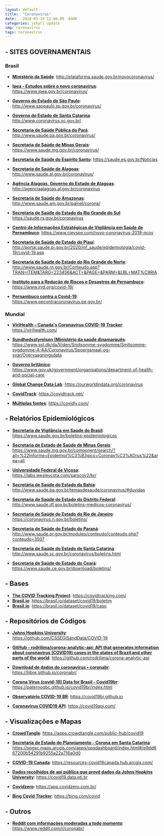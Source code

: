```yaml
---
layout: default
title:  "Coronavírus"
date:   2020-03-19 12:00:00 -0400
categories: jekyll update
img: coronavirus
tags: coronavirus
---
```



## - SITES GOVERNAMENTAIS

### Brasil

- **[Ministério da Saúde](http://plataforma.saude.gov.br/novocoronavirus/)**: http://plataforma.saude.gov.br/novocoronavirus/

- **[Ipea - Estudos sobre o novo coronavírus](https://www.ipea.gov.br/coronavirus/)**: https://www.ipea.gov.br/coronavirus/

- **[Governo do Estado de São Paulo](http://www.saopaulo.sp.gov.br/coronavirus/)**: http://www.saopaulo.sp.gov.br/coronavirus/

- **[Governo do Estado de Santa Catarina](http://www.coronavirus.sc.gov.br/)**: http://www.coronavirus.sc.gov.br/

- **[Secretaria de Saúde Pública do Pará](http://www.saude.pa.gov.br/coronavirus/)**: http://www.saude.pa.gov.br/coronavirus/

- **[Secretaria de Saúde de Minas Gerais](https://www.saude.mg.gov.br/coronavirus)**: https://www.saude.mg.gov.br/coronavirus/

- **[Secretaria de Saúde do Espírito Santo](https://saude.es.gov.br/Noticias)**: https://saude.es.gov.br/Noticias

- **[Secretaria de Saúde de Alagoas](http://www.saude.al.gov.br/coronavirus/)**: http://www.saude.al.gov.br/coronavirus/

- **[Agência Alagoas, Governo do Estado de Alagoas](http://agenciaalagoas.al.gov.br/coronavirus)**: http://agenciaalagoas.al.gov.br/coronavirus

- **[Secretaria de Saúde do Amazonas](http://www.saude.am.gov.br/painel/corona/)**: http://www.saude.am.gov.br/painel/corona/

- **[Secretaria de Saúde do Estado do Rio Grande do Sul](https://saude.rs.gov.br/coronavirus)**: https://saude.rs.gov.br/coronavirus

- **[Centro de Informações Estratégicas de Vigilância em Saúde de Pernambuco](https://www.cievspe.com/novo-coronavirus-2019-ncov)**: https://www.cievspe.com/novo-coronavirus-2019-ncov

- **[Secretaria de Saúde do Estado do Piauí](http://portal.saude.pi.gov.br/2020/inf_saude/epidemiologia/covid-19/covid-19.asp)**: http://portal.saude.pi.gov.br/2020/inf_saude/epidemiologia/covid-19/covid-19.asp

- **[Secretaria de Saúde do Estado do Rio Grande do Norte](http://www.saude.rn.gov.br/Conteudo.asp?TRAN=ITEM&TARG=223456&ACT=&PAGE=&PARM=&LBL=MAT%C9RIA)**: http://www.saude.rn.gov.br/Conteudo.asp?TRAN=ITEM&TARG=223456&ACT=&PAGE=&PARM=&LBL=MAT%C9RIA

- **[Instituto para a Redução de Riscos e Desastres de Pernambuco](https://www.irrd.org/covid-19/)**: https://www.irrd.org/covid-19/

- **[Pernambuco contra a Covid-19](https://www.pecontracoronavirus.pe.gov.br/)**: https://www.pecontracoronavirus.pe.gov.br/

### Mundial

- **[ViriHealth – Canada's Coronavirus COVID-19 Tracker](https://virihealth.com/)**: https://virihealth.com/

- **[Sundhedsstyrelsen (Ministério da saúde dinamarquês](https://www.sst.dk/da/Viden/Smitsomme-sygdomme/Smitsomme-sygdomme-A-AA/Coronavirus/Spoergsmaal-og-svar/Overvaagningsdata)**: https://www.sst.dk/da/Viden/Smitsomme-sygdomme/Smitsomme-sygdomme-A-AA/Coronavirus/Spoergsmaal-og-svar/Overvaagningsdata

- **[Governo britânico](https://www.gov.uk/government/organisations/department-of-health-and-social-care)**: https://www.gov.uk/government/organisations/department-of-health-and-social-care

- **[Global Change Data Lab](https://ourworldindata.org/coronavirus)**: https://ourworldindata.org/coronavirus

- **[CovidTrack](https://covidtrack.net/)**: https://covidtrack.net/

- **[Múltiplas fontes](https://covidly.com/)**: https://covidly.com/

## - Relatórios Epidemiológicos

- **[Secretaria de Vigilância em Saúde do Brasil](https://www.saude.gov.br/boletins-epidemiologicos)**: https://www.saude.gov.br/boletins-epidemiologicos
    
- **[Secretaria de Estado de Saúde de Minas Gerais](https://www.saude.mg.gov.br/component/search/?all=%22Informe+Epidemiol%C3%B3gico+Coronav%C3%ADrus%22&area=all)**: https://www.saude.mg.gov.br/component/search/?all=%22Informe+Epidemiol%C3%B3gico+Coronav%C3%ADrus%22&area=all

- **[Universidade Federal de Viçosa](https://labs.wesleycota.com/sarscov2/br/)**: https://labs.wesleycota.com/sarscov2/br/

- **[Secretaria de Saúde do Estado da Bahia](http://www.saude.ba.gov.br/temasdesaude/coronavirus/#duvidas)**: http://www.saude.ba.gov.br/temasdesaude/coronavirus/#duvidas 

- **[Secretaria de Saúde do Estado do Distrito Federal](http://www.saude.df.gov.br/boletins-medicos-coronavirus/)**: http://www.saude.df.gov.br/boletins-medicos-coronavirus/

- **[Secretaria de Saúde do Estado do Rio de Janeiro](https://coronavirus.rj.gov.br/boletins/)**: https://coronavirus.rj.gov.br/boletins/

- **[Secretaria de Saúde do Estado do Paraná](http://www.saude.pr.gov.br/modules/conteudo/conteudo.php?conteudo=3507)**: http://www.saude.pr.gov.br/modules/conteudo/conteudo.php?conteudo=3507

- **[Secretaria de Saúde do Estado de Santa Catarina](http://www.saude.sc.gov.br/coronavirus/boletins.html)**: http://www.saude.sc.gov.br/coronavirus/boletins.html

- **[Secretaria de Saúde do Estado do Ceará](https://www.saude.ce.gov.br/download/boletins/)**: https://www.saude.ce.gov.br/download/boletins/

## - Bases
    
- **[The COVID Tracking Project](https://covidtracking.com/)**: https://covidtracking.com/
- **[Brasil.io](https://brasil.io/dataset/covid19/boletim)**: https://brasil.io/dataset/covid19/boletim
- **[Brasil.io](https://brasil.io/dataset/covid19/caso)**: https://brasil.io/dataset/covid19/caso

## - Repositórios de Códigos
    
- **[Johns Hopkins University](https://github.com/CSSEGISandData/COVID-19)**: https://github.com/CSSEGISandData/COVID-19

- **[GitHub - rodrilima/corona-analytic-api: API that generates information about coronavirus (COVID19) cases in the states of Brazil and other parts of the world](https://github.com/rodrilima/corona-analytic-api)**: https://github.com/rodrilima/corona-analytic-api

- **[Download de dados do coronavírus • coronabr](https://liibre.github.io/coronabr/)**: https://liibre.github.io/coronabr/

- **[Corona Virus (covid-19) Data for Brasil - Covid19br](https://paternogbc.github.io/covid19br/index.html)**: https://paternogbc.github.io/covid19br/index.html

- **[Observatório COVID-19 BR](https://covid19br.github.io)**: https://covid19br.github.io

- **[Coronavirus COVID19 API](https://covid19api.com/)**: https://covid19api.com/
        
## - Visualizações e Mapas
    
- **[CrowdTangle](https://apps.crowdtangle.com/public-hub/covid19)**: https://apps.crowdtangle.com/public-hub/covid19

- **[Secretaria de Estado do Planejamento - Corona em Santa Catarina](https://spgsc.maps.arcgis.com/apps/opsdashboard/index.html#/e9dd667200b54291b9255a22a716a0d0)**: https://spgsc.maps.arcgis.com/apps/opsdashboard/index.html#/e9dd667200b54291b9255a22a716a0d0

- **[COVID-19 Canada](https://resources-covid19canada.hub.arcgis.com/)**: https://resources-covid19canada.hub.arcgis.com/

- **[Dados recolhidos de api pública que provê dados da Johns Hopkins University](https://covid19.data.eti.br)**: https://covid19.data.eti.br

- **[Covidzero](https://app.covidzero.com.br/)**: https://app.covidzero.com.br/

- **[Bing Covid Tracker](https://bing.com/covid)**: https://bing.com/covid

## - Outros

- **[Reddit com informações moderadas a todo momento](https://www.reddit.com/r/coronabr/)**: https://www.reddit.com/r/coronabr/
